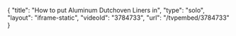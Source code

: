 {
    "title": "How to put Aluminum Dutchoven Liners in",
    "type": "solo",
    "layout": "iframe-static",
    "videoId": "3784733",
    "url": "\/tvpembed\/3784733"
}